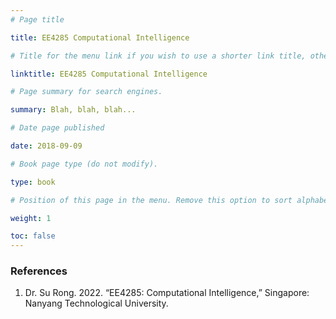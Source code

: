 ```yaml
---
# Page title

title: EE4285 Computational Intelligence

# Title for the menu link if you wish to use a shorter link title, otherwise remove this option.

linktitle: EE4285 Computational Intelligence

# Page summary for search engines.

summary: Blah, blah, blah...

# Date page published

date: 2018-09-09

# Book page type (do not modify).

type: book

# Position of this page in the menu. Remove this option to sort alphabetically.

weight: 1

toc: false
---
```


<!-- {{< toc >}} -->

### References

1. Dr. Su Rong. 2022. “EE4285: Computational Intelligence,” Singapore: Nanyang Technological University.
